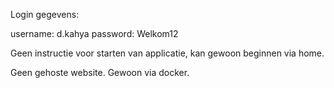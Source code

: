 Login gegevens:

username: d.kahya
password: Welkom12

Geen instructie voor starten van applicatie, kan gewoon beginnen via home.

Geen gehoste website. Gewoon via docker.